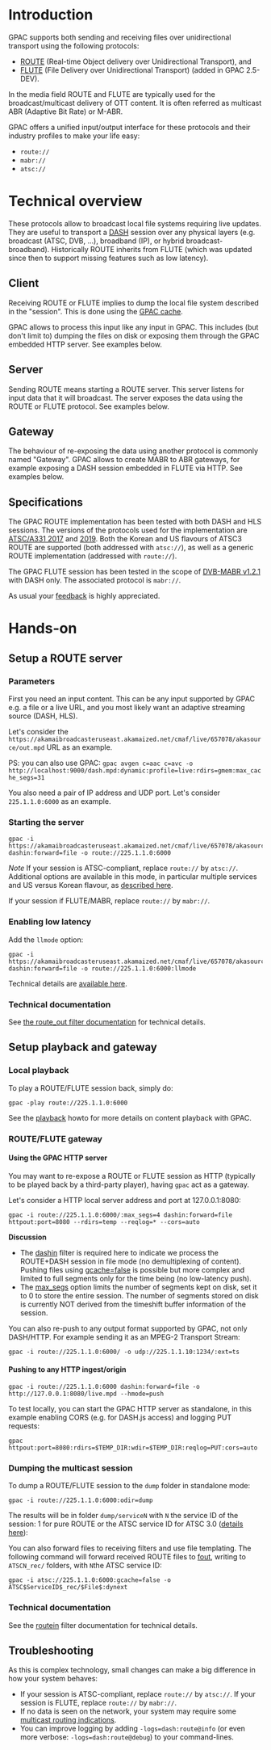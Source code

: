 # Introduction

GPAC supports both sending and receiving files over unidirectional transport using the following protocols:
- [ROUTE](https://www.rfc-editor.org/rfc/rfc9223) (Real-time Object delivery over Unidirectional Transport), and
- [FLUTE](https://tools.ietf.org/html/rfc6726) (File Delivery over Unidirectional Transport) (added in GPAC 2.5-DEV).

In the media field ROUTE and FLUTE are typically used for the broadcast/multicast delivery of OTT content. It is often referred as multicast ABR (Adaptive Bit Rate) or M-ABR.

GPAC offers a unified input/output interface for these protocols and their industry profiles to make your life easy:
- ```route://```
- ```mabr://```
- ```atsc://```

# Technical overview

These protocols allow to broadcast local file systems requiring live updates. They are useful to transport a [DASH](https://github.com/gpac/gpac/wiki/DASH-Introduction) session over any physical layers (e.g. broadcast (ATSC, DVB, ...), broadband (IP), or hybrid broadcast-broadband). Historically ROUTE inherits from FLUTE (which was updated since then to support missing features such as low latency).

## Client

Receiving ROUTE or FLUTE implies to dump the local file system described in the "session". This is done using the [GPAC cache](routein#gcache).

GPAC allows to process this input like any input in GPAC. This includes (but don't limit to) dumping the files on disk or exposing them through the GPAC embedded HTTP server. See examples below.

## Server

Sending ROUTE means starting a ROUTE server. This server listens for input data that it will broadcast. The server exposes the data using the ROUTE or FLUTE protocol. See examples below.

## Gateway

The behaviour of re-exposing the data using another protocol is commonly named "Gateway". GPAC allows to create MABR to ABR gateways, for example exposing a DASH session embedded in FLUTE via HTTP. See examples below.

## Specifications

The GPAC ROUTE implementation has been tested with both DASH and HLS sessions. The versions of the protocols used for the implementation are [ATSC/A331 2017](https://www.atsc.org/wp-content/uploads/2017/12/A331-2017-Signaling-Deivery-Sync-FEC-3.pdf) and [2019](https://www.atsc.org/wp-content/uploads/2017/12/A331-2019-Signaling-Deivery-Sync-FEC-2.pdf). Both the Korean and US flavours of ATSC3 ROUTE are supported (both addressed with ```atsc://```), as well as a generic ROUTE implementation (addressed with ```route://```).

The GPAC FLUTE session has been tested in the scope of [DVB-MABR v1.2.1](https://dvb.org/?standard=adaptive-media-streaming-over-ip-multicast) with DASH only. The associated protocol is ```mabr://```.

As usual your [feedback](https://github.com/gpac/gpac/issues) is highly appreciated.

# Hands-on

## Setup a ROUTE server

### Parameters

First you need an input content. This can be any input supported by GPAC e.g. a file or a live URL, and you most likely want an adaptive streaming source (DASH, HLS).

Let's consider the ```https://akamaibroadcasteruseast.akamaized.net/cmaf/live/657078/akasource/out.mpd``` URL as an example.

PS: you can also use GPAC: ```gpac avgen c=aac c=avc -o http://localhost:9000/dash.mpd:dynamic:profile=live:rdirs=gmem:max_cache_segs=31```

You also need a pair of IP address and UDP port. Let's consider ```225.1.1.0:6000``` as an example.

### Starting the server

```
gpac -i https://akamaibroadcasteruseast.akamaized.net/cmaf/live/657078/akasource/out.mpd dashin:forward=file -o route://225.1.1.0:6000
```

_Note_
If your session is ATSC-compliant, replace ```route://``` by ```atsc://```. Additional options are available in this mode, in particular multiple services and US versus Korean flavour, as [described here](routeout#atsc-30-mode).

If your session if FLUTE/MABR, replace ```route://``` by ```mabr://```.


### Enabling low latency

Add the ```llmode``` option:
```
gpac -i https://akamaibroadcasteruseast.akamaized.net/cmaf/live/657078/akasource/out.mpd dashin:forward=file -o route://225.1.1.0:6000:llmode
```

Technical details are [available here](routeout#low-latency-mode).

### Technical documentation

See [the route_out filter documentation](route_out) for technical details.

## Setup playback and gateway

### Local playback

To play a ROUTE/FLUTE session back, simply do:

```
gpac -play route://225.1.1.0:6000
```

See the [playback](Playback) howto for more details on content playback with GPAC.


### ROUTE/FLUTE gateway

#### Using the GPAC HTTP server

You may want to re-expose a ROUTE or FLUTE session as HTTP (typically to be played back by a third-party player), having ```gpac``` act as a gateway.

Let's consider a HTTP local server address and port at 127.0.0.1:8080:

```
gpac -i route://225.1.1.0:6000/:max_segs=4 dashin:forward=file httpout:port=8080 --rdirs=temp --reqlog=* --cors=auto
```

__Discussion__
- The [dashin](dashin) filter is required here to indicate we process the ROUTE+DASH session in file mode (no demultiplexing of content). Pushing files using [gcache=false](routein#gcache) is possible but more complex and limited to full segments only for the time being (no low-latency push).  
- The  [max_segs](routein#max_segs) option limits the number of segments kept on disk, set it to 0 to store the entire session. The number of segments stored on disk is currently NOT derived from the timeshift buffer information of the session. 



You can also re-push to any output format supported by GPAC, not only DASH/HTTP. For example sending it as an MPEG-2 Transport Stream:

```
gpac -i route://225.1.1.0:6000/ -o udp://225.1.1.10:1234/:ext=ts
```


#### Pushing to any HTTP ingest/origin

```
gpac -i route://225.1.1.0:6000 dashin:forward=file -o http://127.0.0.1:8080/live.mpd --hmode=push
```

To test locally, you can start the GPAC HTTP server as standalone, in this example enabling CORS (e.g. for DASH.js access) and logging PUT requests:
```
gpac httpout:port=8080:rdirs=$TEMP_DIR:wdir=$TEMP_DIR:reqlog=PUT:cors=auto
```

### Dumping the multicast session

To dump a ROUTE/FLUTE session to the ```dump``` folder in standalone mode:

```
gpac -i route://225.1.1.0:6000:odir=dump

```

The results will be in folder `dump/serviceN` with `N` the service ID of the session: 1 for pure ROUTE or the ATSC service ID  for  ATSC 3.0  ([details here](routein#source-mode)):


You can also forward files to receiving filters and use file templating. The following command will forward received ROUTE files to [fout](fout), writing to `ATSCN_rec/` folders, with `N`the ATSC service ID:
```
gpac -i atsc://225.1.1.0:6000:gcache=false -o ATSC$ServiceID$_rec/$File$:dynext
```

### Technical documentation

See the [routein](routein)  filter documentation for technical details.

## Troubleshooting

As this is complex technology, small changes can make a big difference in how your system behaves:

- If your session is ATSC-compliant, replace ```route://``` by ```atsc://```. If your session is FLUTE, replace ```route://``` by ```mabr://```.
- If no data is seen on the network, your system may require some [multicast routing indications](routein#interface-setup).
- You can improve logging by adding ```-logs=dash:route@info``` (or even more verbose: ```-logs=dash:route@debug```) to your command-lines.
